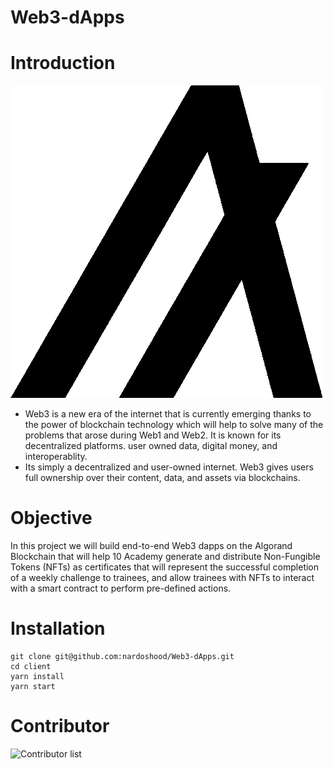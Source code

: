# Web3-dApps

# Introduction
![Algorand](./Images/algorand.png)
- Web3 is a new era of the internet that is currently emerging thanks to the
power of blockchain technology which will help to solve many of the problems
that arose during Web1 and Web2. It is known for its decentralized platforms. user owned data, digital money, and interoperablity.
- Its simply a decentralized and user-owned internet. Web3 gives users full
ownership over their content, data, and assets via blockchains.
# Objective
 In this project we will build end-to-end Web3 dapps on the Algorand Blockchain that will help 10 Academy generate and distribute Non-Fungible Tokens (NFTs) as certificates that will represent the successful completion of a weekly challenge to trainees, and allow trainees with NFTs to interact with a smart contract to perform pre-defined actions. 


# Installation

    git clone git@github.com:nardoshood/Web3-dApps.git
    cd client
    yarn install 
    yarn start

# Contributor
 ![Contributor list](https://contrib.rocks/image?repo=nardoshood/Web3-dApps)